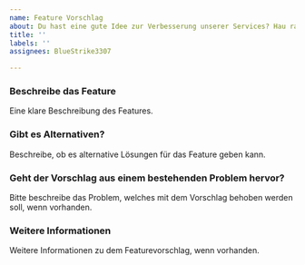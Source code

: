 ```yaml
---
name: Feature Vorschlag
about: Du hast eine gute Idee zur Verbesserung unserer Services? Hau raus!
title: ''
labels: ''
assignees: BlueStrike3307

---
```


### Beschreibe das Feature

Eine klare Beschreibung des Features.

### Gibt es Alternativen?

Beschreibe, ob es alternative Lösungen für das Feature geben kann.

### Geht der Vorschlag aus einem bestehenden Problem hervor?

Bitte beschreibe das Problem, welches mit dem Vorschlag behoben werden soll, wenn vorhanden.

### Weitere Informationen

Weitere Informationen zu dem Featurevorschlag, wenn vorhanden.
